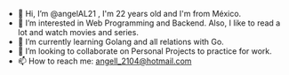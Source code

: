 - 👋 Hi, I’m @angelAL21 , I'm 22 years old and I'm from México.
- 👀 I’m interested in Web Programming and Backend. Also, I like to read a lot and watch movies and series.
- 🌱 I’m currently learning Golang and all relations with Go.
- 💞️ I’m looking to collaborate on Personal Projects to practice for work.
- 📫 How to reach me: angell_2104@hotmail.com

<!---
angelAL21/angelAL21 is a ✨ special ✨ repository because its `README.md` (this file) appears on your GitHub profile.
You can click the Preview link to take a look at your changes.
--->
